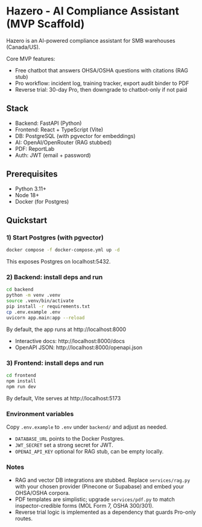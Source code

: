 # Hazero - AI Compliance Assistant (MVP Scaffold)

Hazero is an AI-powered compliance assistant for SMB warehouses (Canada/US).

Core MVP features:
- Free chatbot that answers OHSA/OSHA questions with citations (RAG stub)
- Pro workflow: incident log, training tracker, export audit binder to PDF
- Reverse trial: 30-day Pro, then downgrade to chatbot-only if not paid

## Stack
- Backend: FastAPI (Python)
- Frontend: React + TypeScript (Vite)
- DB: PostgreSQL (with pgvector for embeddings)
- AI: OpenAI/OpenRouter (RAG stubbed)
- PDF: ReportLab
- Auth: JWT (email + password)

## Prerequisites
- Python 3.11+
- Node 18+
- Docker (for Postgres)

## Quickstart

### 1) Start Postgres (with pgvector)

```bash
docker compose -f docker-compose.yml up -d
```

This exposes Postgres on localhost:5432.

### 2) Backend: install deps and run

```bash
cd backend
python -m venv .venv
source .venv/bin/activate
pip install -r requirements.txt
cp .env.example .env
uvicorn app.main:app --reload
```

By default, the app runs at http://localhost:8000

- Interactive docs: http://localhost:8000/docs
- OpenAPI JSON: http://localhost:8000/openapi.json

### 3) Frontend: install deps and run

```bash
cd frontend
npm install
npm run dev
```

By default, Vite serves at http://localhost:5173

### Environment variables
Copy `.env.example` to `.env` under `backend/` and adjust as needed.

- `DATABASE_URL` points to the Docker Postgres.
- `JWT_SECRET` set a strong secret for JWT.
- `OPENAI_API_KEY` optional for RAG stub, can be empty locally.

### Notes
- RAG and vector DB integrations are stubbed. Replace `services/rag.py` with your chosen provider (Pinecone or Supabase) and embed your OHSA/OSHA corpora.
- PDF templates are simplistic; upgrade `services/pdf.py` to match inspector-credible forms (MOL Form 7, OSHA 300/301).
- Reverse trial logic is implemented as a dependency that guards Pro-only routes.
